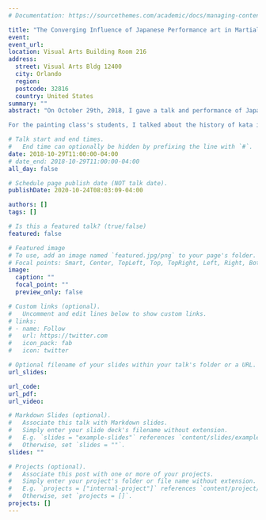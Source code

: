 ```yaml
---
# Documentation: https://sourcethemes.com/academic/docs/managing-content/

title: "The Converging Influence of Japanese Performance art in Martial Arts at Dr. Walter Gaudnek's Intermediate Painting Class at UCF"
event: 
event_url:
location: Visual Arts Building Room 216
address: 
  street: Visual Arts Bldg 12400
  city: Orlando
  region:
  postcode: 32816
  country: United States
summary: ""
abstract: "On October 29th, 2018, I gave a talk and performance of Japanese-Okinawan kata to Dr. Walter Gaudnek's ART 3504C Intermediate Painting class. Dr. Gaudnek requested me to give a talk and demonstration of kata after having a brief conversation with me about the significance of kata in Japanese culture. This was largely due to Dr. Gaudnek's class focus on teaching and preserving various international art movements throughout the last three centuries.

For the painting class's students, I talked about the history of kata in Japanese-Okinawan martial arts and their connection to Ryukyu Buyo dancing (1). I then gave a performance of two kata choreographies used in the Okinawan martial arts: Gojushiho and Kosokun/Kushanku. On these kata choreographies' relationship to dance, Gojushiho is derived from an Amended Okinawan Royal Folk Dance (2) and Kosokun was a kata taught in the 1800's by royal performer, Chibana Chosho. In 1866, Chibana Chosho danced in the tora no ukanshin-udui held for King Sho Tai of the Ryukyu Kingdom (1). A link to my performance of Kosokun for the painting class is provided here: https://drive.google.com/file/d/1Xq28_nsox6yP-bxQFhRtignfLJaeks9j/view?usp=sharing. (References: 1. Motobu N. Karate-ka who were dancers - 本部流 - Motobu-ryu - [Internet]. [cited 2020 Oct 25]. Available from: https://webcache.googleusercontent.com/search?q=cache:bBzdfPaKm4YJ:https://www.motobu-ryu.org/library/karate-ka/+&cd=1&hl=en&ct=clnk&gl=us 2. Cummins W, Scaglione R. Shorin-Ryu: Okinawan Karate Question and Answer Book. Tuttle Publishing; 1991. 86 p.) "

# Talk start and end times.
#   End time can optionally be hidden by prefixing the line with `#`.
date: 2018-10-29T11:00:00-04:00
# date_end: 2018-10-29T11:00:00-04:00
all_day: false

# Schedule page publish date (NOT talk date).
publishDate: 2020-10-24T08:03:09-04:00

authors: []
tags: []

# Is this a featured talk? (true/false)
featured: false

# Featured image
# To use, add an image named `featured.jpg/png` to your page's folder. 
# Focal points: Smart, Center, TopLeft, Top, TopRight, Left, Right, BottomLeft, Bottom, BottomRight.
image:
  caption: ""
  focal_point: ""
  preview_only: false

# Custom links (optional).
#   Uncomment and edit lines below to show custom links.
# links:
# - name: Follow
#   url: https://twitter.com
#   icon_pack: fab
#   icon: twitter

# Optional filename of your slides within your talk's folder or a URL.
url_slides:

url_code:
url_pdf:
url_video:

# Markdown Slides (optional).
#   Associate this talk with Markdown slides.
#   Simply enter your slide deck's filename without extension.
#   E.g. `slides = "example-slides"` references `content/slides/example-slides.md`.
#   Otherwise, set `slides = ""`.
slides: ""

# Projects (optional).
#   Associate this post with one or more of your projects.
#   Simply enter your project's folder or file name without extension.
#   E.g. `projects = ["internal-project"]` references `content/project/deep-learning/index.md`.
#   Otherwise, set `projects = []`.
projects: []
---
```

